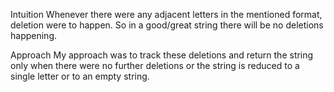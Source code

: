 Intuition
Whenever there were any adjacent letters in the mentioned format, deletion were to happen. So in a good/great string there will be no deletions happening.

Approach
My approach was to track these deletions and return the string only when there were no further deletions or the string is reduced to a single letter or to an empty string.
